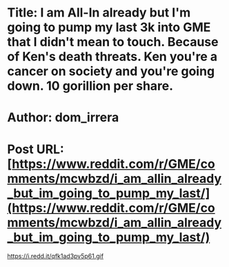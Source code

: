 # Title: I am All-In already but I'm going to pump my last 3k into GME that I didn't mean to touch. Because of Ken's death threats. Ken you're a cancer on society and you're going down. 10 gorillion per share.
# Author: dom_irrera
# Post URL: [https://www.reddit.com/r/GME/comments/mcwbzd/i_am_allin_already_but_im_going_to_pump_my_last/](https://www.reddit.com/r/GME/comments/mcwbzd/i_am_allin_already_but_im_going_to_pump_my_last/)


https://i.redd.it/qfk1ad3pv5p61.gif